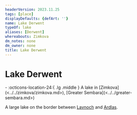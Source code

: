 ```yaml
---
headerVersion: 2023.11.25
tags: [place]
displayDefaults: {defArt: ''}
name: Lake Derwent
typeOf: lake
aliases: [Derwent]
whereabouts: Zimkova
dm_notes: none
dm_owner: none
title: Lake Derwent
---
```

# Lake Derwent
<div class="grid cards ext-narrow-margin ext-one-column" markdown>
-    :octicons-location-24:{ .lg .middle } A lake in [Zimkova](<../../zimkova/zimkova.md>), [Greater Sembara](<../../greater-sembara.md>)  
</div>


A large lake on the border between [Lavnoch](<../../zimkova/lavnoch.md>) and [Ardlas](<../../zimkova/ardlas.md>).
